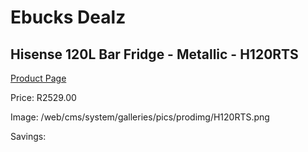 
# Ebucks Dealz
## Hisense 120L Bar Fridge - Metallic - H120RTS
[Product Page](https://www.ebucks.com/web/shop/productSelected.do?prodId=1211463430&catId=704986856)

Price: R2529.00

Image: /web/cms/system/galleries/pics/prodimg/H120RTS.png

Savings: 


	
